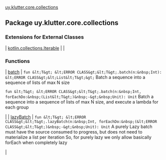 [uy.klutter.core.collections](.)


## Package uy.klutter.core.collections


### Extensions for External Classes


| [kotlin.collections.Iterable](kotlin.collections.-iterable/index.md) |  |


### Functions


| [batch](batch.md) | `fun &lt;T&gt; &lt;ERROR CLASS&gt;&lt;T&gt;.batch(n:&nbsp;Int): &lt;ERROR CLASS&gt;&lt;List&lt;T&gt;&gt;`
Batch a sequence into a sequence of lists of max N size

`fun &lt;T&gt; &lt;ERROR CLASS&gt;&lt;T&gt;.batch(n:&nbsp;Int, forEachDo:&nbsp;(List&lt;T&gt;)&nbsp;-&gt;&nbsp;Unit): Unit`
Batch a sequence into a sequence of lists of max N size, and execute a lambda for each group

 |
| [lazyBatch](lazy-batch.md) | `fun &lt;T&gt; &lt;ERROR CLASS&gt;&lt;T&gt;.lazyBatch(n:&nbsp;Int, forEachDo:&nbsp;(&lt;ERROR CLASS&gt;&lt;T&gt;)&nbsp;-&gt;&nbsp;Unit): Unit`
A purely Lazy batch must have the source consumed to progress, but does not need to materialize a list per iteration
So, for purely lazy we only allow basically forEach when completely lazy

 |

